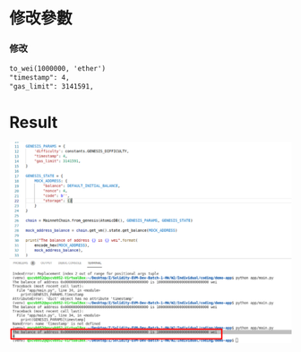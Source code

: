 # 修改參數
### 修改
```
to_wei(1000000, 'ether')
"timestamp": 4,
"gas_limit": 3141591,
```

# Result
![](./picture.png)